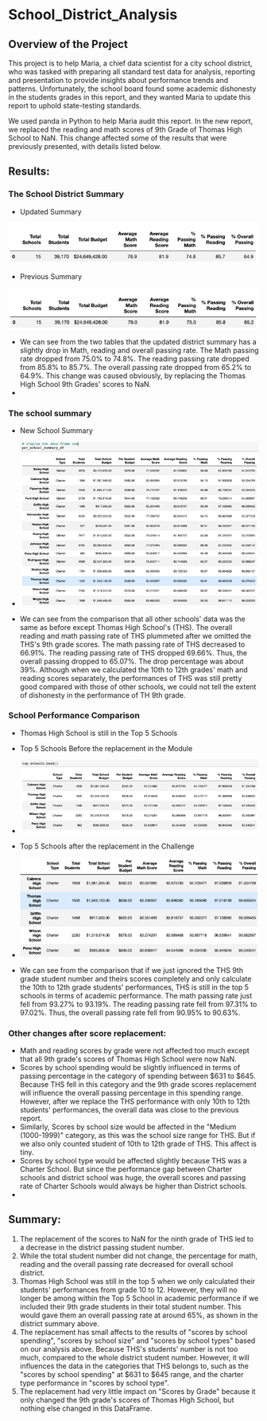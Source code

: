# School_District_Analysis

## Overview of the Project
This project is to help Maria, a chief data scientist for a city school district, who was tasked with preparing all standard test data for analysis, reporting and presentation to provide insights about performance trends and patterns. Unfortunately, the school board found some academic dishonesty in the students grades in this report, and they wanted Maria to update this report to uphold state-testing standards. 

We used panda in Python to help Maria audit this report. In the new report, we replaced the reading and math scores of 9th Grade of Thomas High School to NaN. This change affected some of the results that were previously presented, with details listed below.

## Results: 

### The School District Summary

- Updated Summary

![districtsummaryafter](challenge_district_summary_after.png)

- Previous Summary

![districtsummarybefore](challenge_district_summary_before.png)
 
 - We can see from the two tables that the updated district summary has a slightly drop in Math, reading and overall passing rate. The Math passing rate dropped from 75.0% to 74.8%. The reading passing rate dropped from 85.8% to 85.7%. The overall passing rate dropped from 65.2% to 64.9%. This change was caused obviously, by replacing the Thomas High School 9th Grades' scores to NaN.
  - 
### The school summary 
- New School Summary
- ![schoolsummaryafter](challenge_per_school_summary_after.png)

- We can see from the comparison that all other schools' data was the same as before except Thomas High School's (THS). The overall reading and math passing rate of THS plummeted after we omitted the THS's 9th grade scores. The math passing rate of THS decreased to 66.91%. The reading passing rate of THS dropped 69.66%. Thus, the overall passing dropped to 65.07%. The drop percentage was about 39%. Although when we calculated the 10th to 12th grades' math and reading scores separately, the performances of THS was still pretty good compared with those of other schools, we could not tell the extent of dishonesty in the performance of TH 9th grade.

### School Performance Comparison
- Thomas High School is still in the Top 5 Schools

- Top 5 Schools Before the replacement in the Module

- ![top 5 before](Challenge_Top_5_school_before.png)

- Top 5 Schools after the replacement in the Challenge

- ![top 5 After](Challenge_Top_5_school_after.png)

- We can see from the comparison that if we just ignored the THS 9th grade student number and theirs scores completely and only calculate the 10th to 12th grade students' performances, THS is still in the top 5 schools in terms of academic performance. The math passing rate just fell from 93.27% to 93.19%. The reading passing rate fell from 97.31% to 97.02%. Thus, the overall passing rate fell from 90.95% to 90.63%. 


### Other changes after score replacement:
  - Math and reading scores by grade were not affected too much except that all 9th grade's scores of Thomas High School were now NaN.
  - Scores by school spending would be slightly influenced in terms of passing percentage in the category of spending between $631 to $645. Because THS fell in this category and the 9th grade scores replacement will influence the overall passing percentage in this spending range. However, after we replace the THS performance with only 10th to 12th students' performances, the overall data was close to the previous report.
  - Similarly, Scores by school size would be affected in the "Medium (1000-1999)" category, as this was the school size range for THS. But if we also only counted student of 10th to 12th grade of THS. This affect is tiny.
  - Scores by school type would be affected slightly because THS was a Charter School. But since the performance gap between Charter schools and district school was huge, the overall scores and passing rate of Charter Schools would always be higher than District schools.
  -

## Summary: 

1. The replacement of the scores to NaN for the ninth grade of THS led to a decrease in the district passing student number. 
2. While the total student number did not change, the percentage for math, reading and the overall passing rate decreased for overall school district. 
3. Thomas High School was still in the top 5 when we only calculated their students' performances from grade 10 to 12. However, they will no longer be among within the Top 5 School in academic performance if we included their 9th grade students in their total student number. This would gave them an overall passing rate at around 65%, as shown in the district summary above.
4. The replacement has small affects to the results of "scores by school spending", "scores by school size" and "scores by school types" based on our analysis above. Because THS's students' number is not too much, compared to the whole district student number. However, it will influences the data in the categories that THS belongs to, such as the "scores by school spending" at $631 to $645 range, and the charter type performance in "scores by school type".
5. The replacement had very little impact on "Scores by Grade" because it only changed the 9th grade's scores of Thomas High School, but nothing else changed in this DataFrame. 

